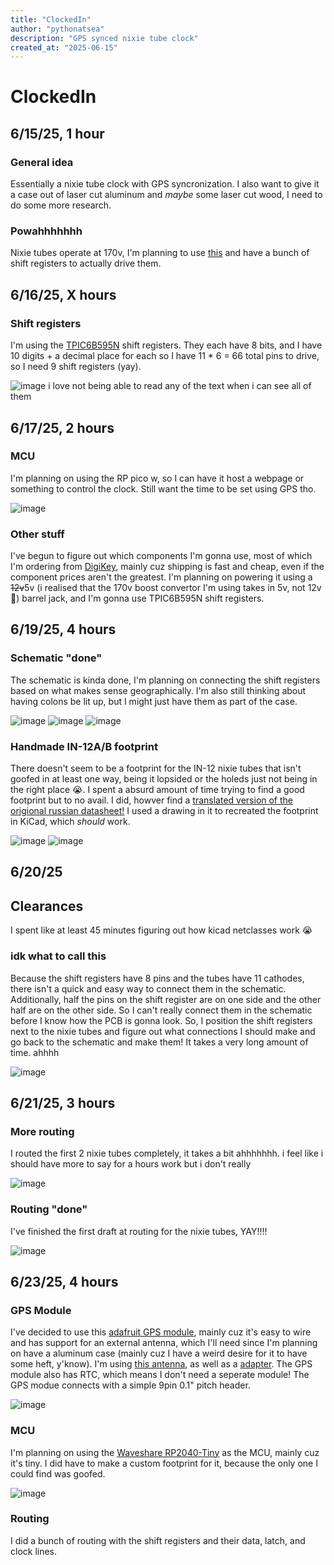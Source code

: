 ```yaml
---
title: "ClockedIn"
author: "pythonatsea"
description: "GPS synced nixie tube clock"
created_at: "2025-06-15"
---
```


# ClockedIn

## 6/15/25, 1 hour

### General idea

Essentially a nixie tube clock with GPS syncronization. I also want to give it a case out of laser cut aluminum and *maybe* some laser cut wood, I need to do some more research. 

### Powahhhhhhh

Nixie tubes operate at 170v, I'm planning to use [this](https://omnixie.com/products/nch8200hv-nixie-hv-power-module?variant=36238768242855) and have a bunch of shift registers to actually drive them.

## 6/16/25, X hours

### Shift registers

I'm using the [TPIC6B595N](https://www.digikey.com/en/products/detail/texas-instruments/TPIC6B595N/277601) shift registers. They each have 8 bits, and I have 10 digits + a decimal place for each so I have 11 * 6 = 66 total pins to drive, so I need 9 shift registers (yay).

![image](https://github.com/user-attachments/assets/033dcdc0-d627-43d1-bd5c-12e6d1fe89ee)
i love not being able to read any of the text when i can see all of them

## 6/17/25, 2 hours

### MCU
I'm planning on using the RP pico w, so I can have it host a webpage or something to control the clock. Still want the time to be set using GPS tho. 

![image](https://github.com/user-attachments/assets/b6a79d47-9cf3-411d-b6b4-bb30019cf0c6)

### Other stuff

I've begun to figure out which components I'm gonna use, most of which I'm ordering from [DigiKey](https://www.digikey.com/en/mylists/list/VY0OA4IGPM), mainly cuz shipping is fast and cheap, even if the component prices aren't the greatest. I'm planning on powering it using a ~~12v~~5v (i realised that the 170v boost convertor I'm using takes in 5v, not 12v 🤦) barrel jack, and I'm gonna use TPIC6B595N shift registers.

## 6/19/25, 4 hours

### Schematic "done"
The schematic is kinda done, I'm planning on connecting the shift registers based on what makes sense geographically. I'm also still thinking about having colons be lit up, but I might just have them as part of the case.

![image](https://github.com/user-attachments/assets/5fe4cd15-cf9e-4ee2-a8f1-a39183c45a95)
![image](https://github.com/user-attachments/assets/d67abc03-793b-4bd6-b49b-0047ff64fbd7)
![image](https://github.com/user-attachments/assets/11861b00-b1fd-4327-82b5-03dd8c1a08a0)

### Handmade IN-12A/B footprint

There doesn't seem to be a footprint for the IN-12 nixie tubes that isn't goofed in at least one way, being it lopsided or the holeds just not being in the right place 😭. I spent a absurd amount of time trying to find a good footprint but to no avail. I did, howver find a [translated version of the origional russian datasheet!](https://drive.google.com/file/d/1VCBgA3ZlsqFrKxp0Fkk9OuxMdr5gytET/view) I used a drawing in it to recreated the footprint in KiCad, which _should_ work. 

![image](https://github.com/user-attachments/assets/2a3587e9-a686-442f-9aa5-3747e7689276)
![image](https://github.com/user-attachments/assets/eee8e0d0-dc4a-4e6b-ab86-d7fe3986a4a7)

## 6/20/25

## Clearances
I spent like at least 45 minutes figuring out how kicad netclasses work :sob:

### idk what to call this
Because the shift registers have 8 pins and the tubes have 11 cathodes, there isn't a quick and easy way to connect them in the schematic. Additionally, half the pins on the shift register are on one side and the other half are on the other side. So I can't really connect them in the schematic before I know how the PCB is gonna look. So, I position the shift registers next to the nixie tubes and figure out what connections I should make and go back to the schematic and make them! It takes a very long amount of time. ahhhh

![image](https://github.com/user-attachments/assets/9bc53001-0be1-4e97-98ce-b2a65380e6cb)

## 6/21/25, 3 hours

### More routing
I routed the first 2 nixie tubes completely, it takes a bit ahhhhhhh. i feel like i should have more to say for a hours work but i don't really

![image](https://github.com/user-attachments/assets/c04a1ba2-a7ff-46a1-bbae-15644bc25b1c)

### Routing "done"

I've finished the first draft at routing for the nixie tubes, YAY!!!!

![image](https://github.com/user-attachments/assets/71a51415-b572-45ed-a456-1bad6144b5e1)

## 6/23/25, 4 hours

### GPS Module

I've decided to use this [adafruit GPS module](https://www.adafruit.com/product/746), mainly cuz it's easy to wire and has support for an external antenna, which I'll need since I'm planning on have a aluminum case (mainly cuz I have a weird desire for it to have some heft, y'know). I'm using [this antenna](https://www.adafruit.com/product/1858), as well as a [adapter](https://www.adafruit.com/product/851). The GPS module also has  RTC, which means I don't need a seperate module! The GPS modue connects with a simple 9pin 0.1" pitch header.

![image](https://github.com/user-attachments/assets/89e400af-e558-48fa-9bed-80355d6b384a)


### MCU

I'm planning on using the [Waveshare RP2040-Tiny](https://www.waveshare.com/wiki/RP2040-Tiny) as the MCU, mainly cuz it's tiny. I did have to make a custom footprint for it, because the only one I could find was goofed. 

![image](https://github.com/user-attachments/assets/8adc78be-5276-4445-9dff-d2bd14d31102)

### Routing

I did a bunch of routing with the shift registers and their data, latch, and clock lines.
